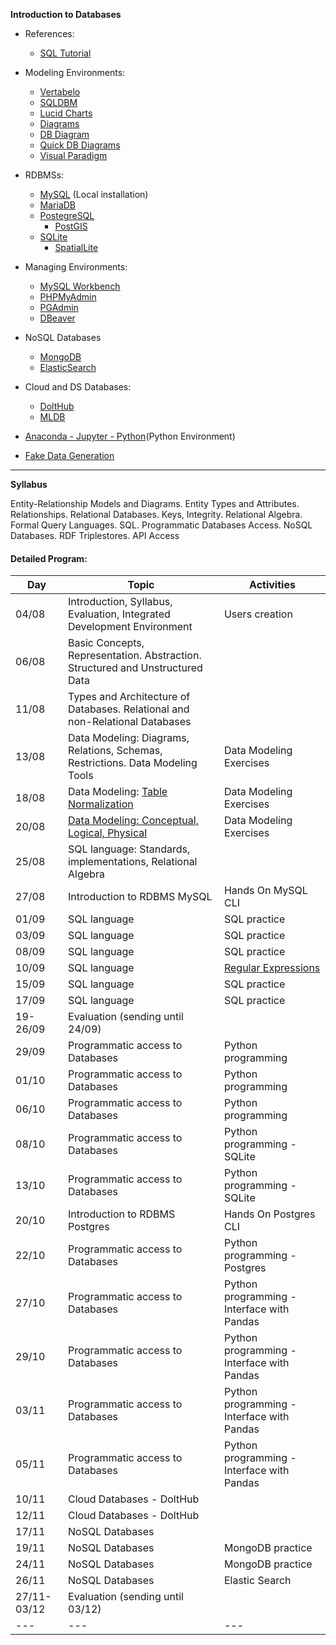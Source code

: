 **Introduction to Databases**

+ References:
  + [SQL Tutorial](https://www.w3schools.com/sql/default.asp)

+ Modeling Environments:
  + [Vertabelo](https://www.vertabelo.com/)  
  + [SQLDBM](https://sqldbm.com/Home/)  
  + [Lucid Charts](https://www.lucidchart.com/pages/)
  + [Diagrams](https://app.diagrams.net/)
  + [DB Diagram](https://dbdiagram.io/home)
  + [Quick DB Diagrams](https://www.quickdatabasediagrams.com/)
  + [Visual Paradigm](https://www.visual-paradigm.com/)
  
+ RDBMSs:
  + [MySQL](https://dev.mysql.com/downloads/installer/) (Local installation)  
  + [MariaDB](https://mariadb.org/)  
  + [PostegreSQL](https://www.postgresql.org/)  
    + [PostGIS](https://postgis.net/)  
  + [SQLite](https://www.sqlite.org/index.html)  
    + [SpatialLite](https://www.gaia-gis.it/fossil/libspatialite/home)  

+ Managing Environments:  
  + [MySQL Workbench](https://www.mysql.com/products/workbench/)   
  + [PHPMyAdmin](https://www.phpmyadmin.net/)
  + [PGAdmin](https://www.pgadmin.org/)
  + [DBeaver](https://dbeaver.io/download/)   

+ NoSQL Databases  
  + [MongoDB](https://www.mongodb.com/)  
  + [ElasticSearch](https://www.elastic.co/elasticsearch/)  

+ Cloud and DS Databases:  
  + [DoltHub](https://www.dolthub.com/)  
  + [MLDB](https://mldb.ai/)   
 
+ [Anaconda - Jupyter - Python](https://www.anaconda.com/products/individual)(Python Environment)

+ [Fake Data Generation](https://www.generatedata.com/)

****

**Syllabus**

Entity-Relationship Models and Diagrams. Entity Types and Attributes. Relationships. Relational Databases. Keys, Integrity. Relational Algebra. Formal Query Languages. SQL. Programmatic Databases Access. NoSQL Databases. RDF Triplestores. API Access

#### Detailed Program:

|Day|Topic|Activities|
|---|---|---|
|04/08|Introduction, Syllabus, Evaluation, Integrated Development Environment|Users creation|
|06/08|Basic Concepts, Representation. Abstraction. Structured and Unstructured Data|
|11/08|Types and Architecture of Databases. Relational and non-Relational Databases|
|13/08|Data Modeling: Diagrams, Relations, Schemas, Restrictions. Data Modeling Tools|Data Modeling Exercises|
|18/08|Data Modeling: [Table Normalization](https://www.guru99.com/database-normalization.html)|Data Modeling Exercises|
|20/08|[Data Modeling: Conceptual, Logical, Physical](https://online.visual-paradigm.com/knowledge/visual-modeling/conceptual-vs-logical-vs-physical-data-model/)|Data Modeling Exercises|
|25/08|SQL language: Standards, implementations, Relational Algebra|
|27/08|Introduction to RDBMS MySQL|Hands On MySQL CLI|
|01/09|SQL language|SQL practice|
|03/09|SQL language|SQL practice|
|08/09|SQL language|SQL practice|
|10/09|SQL language|[Regular Expressions](https://regex101.com/)|
|15/09|SQL language|SQL practice|
|17/09|SQL language|SQL practice|
|19-26/09|Evaluation (sending until 24/09)|
|29/09|Programmatic access to Databases|Python programming|
|01/10|Programmatic access to Databases|Python programming|
|06/10|Programmatic access to Databases|Python programming|
|08/10|Programmatic access to Databases|Python programming - SQLite|
|13/10|Programmatic access to Databases|Python programming - SQLite|
|20/10|Introduction to RDBMS Postgres|Hands On Postgres CLI|
|22/10|Programmatic access to Databases|Python programming - Postgres|
|27/10|Programmatic access to Databases|Python programming - Interface with Pandas|
|29/10|Programmatic access to Databases|Python programming - Interface with Pandas|
|03/11|Programmatic access to Databases|Python programming - Interface with Pandas|
|05/11|Programmatic access to Databases|Python programming - Interface with Pandas|
|10/11|Cloud Databases - DoltHub|
|12/11|Cloud Databases - DoltHub|
|17/11|NoSQL Databases|
|19/11|NoSQL Databases|MongoDB practice|
|24/11|NoSQL Databases|MongoDB practice|
|26/11|NoSQL Databases|Elastic Search|
|27/11-03/12|Evaluation (sending until 03/12)|
|---|---|---|

